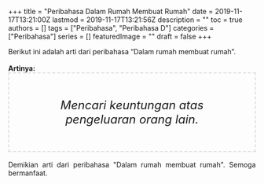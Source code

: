 +++
title = "Peribahasa Dalam Rumah Membuat Rumah"
date = 2019-11-17T13:21:00Z
lastmod = 2019-11-17T13:21:56Z
description = ""
toc = true
authors = []
tags = ["Peribahasa", "Peribahasa D"]
categories = ["Peribahasa"]
series = []
featuredImage = ""
draft = false
+++

<div dir="ltr" style="text-align: left;" trbidi="on"><div style="text-align: justify;">Berikut ini adalah arti dari peribahasa “Dalam rumah membuat rumah”.</div><br /><div style="text-align: justify;"><b>Artinya:</b></div><div style="border: 2px dashed #ddd; font-size: 24px; height: auto; margin: 0 auto; padding: 50px; text-align: center; width: auto;"><i>Mencari keuntungan atas pengeluaran orang lain.</i></div><br /><div style="text-align: justify;">Demikian arti dari peribahasa "Dalam rumah membuat rumah". Semoga bermanfaat.</div></div>
